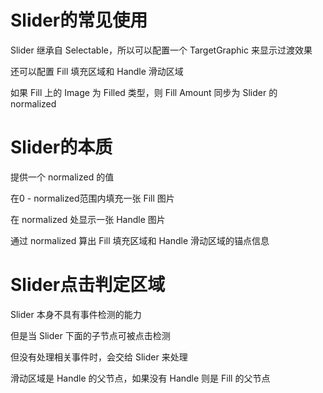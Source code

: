 # Slider的常见使用

Slider 继承自 Selectable，所以可以配置一个 TargetGraphic 来显示过渡效果

还可以配置 Fill 填充区域和 Handle 滑动区域

如果 Fill 上的 Image 为 Filled 类型，则 Fill Amount 同步为 Slider 的 normalized

# Slider的本质

提供一个 normalized 的值

在0 - normalized范围内填充一张 Fill 图片

在 normalized 处显示一张 Handle 图片

通过 normalized 算出 Fill 填充区域和 Handle 滑动区域的锚点信息

# Slider点击判定区域

Slider 本身不具有事件检测的能力

但是当 Slider 下面的子节点可被点击检测

但没有处理相关事件时，会交给 Slider 来处理

滑动区域是 Handle 的父节点，如果没有 Handle 则是 Fill 的父节点